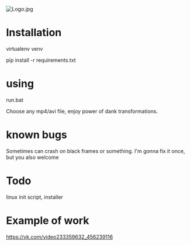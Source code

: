 ![Logo.jpg](https://sun9-3.userapi.com/c840632/v840632669/6f517/tvA4DZKb67U.jpg)

# Installation

virtualenv venv

pip install -r requirements.txt

# using

run.bat

Choose any mp4/avi file, enjoy power of dank transformations. 

# known bugs

Sometimes can crash on black frames or something. I'm gonna fix it once, but you also welcome

# Todo

linux init script, installer

# Example of work

https://vk.com/video233359632_456239116

